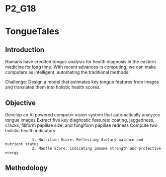 # P2_G18

# TongueTales

## Introduction
Humans have credited tongue analysis for health diagnosis in the eastern medicine for long time. With recent advances in computing, we can make computers as intelligent, automating the traditional methods.

Challenge: Design a model that estimates key tongue
features from images and translates them into holistic health scores.

## Objective 
Develop an AI powered computer vision system that automatically analyzes tongue images
Extract five key diagnostic features: coating, jaggedness, cracks, filiform papillae size, and fungiform papillae redness
Compute two holistic health indicators:

                1. Nutrition Score: Reflecting dietary balance and nutrient status
                2. Mantle Score: Indicating immune strength and protective energy

## Methodology



